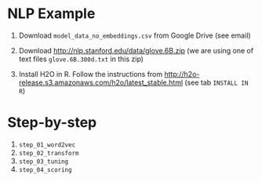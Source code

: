# NLP Example

1. Download `model_data_no_embeddings.csv` from Google Drive (see email)

2. Download http://nlp.stanford.edu/data/glove.6B.zip (we are using one of text files `glove.6B.300d.txt` in this zip)

3. Install H2O in R. Follow the instructions from http://h2o-release.s3.amazonaws.com/h2o/latest_stable.html (see tab `INSTALL IN R`)



# Step-by-step

1. `step_01_word2vec` 
2. `step_02_transform`
3. `step_03_tuning`
4. `step_04_scoring`
